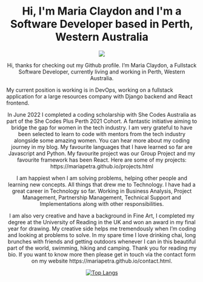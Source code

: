 <h1 align="center">Hi, I'm Maria Claydon and I'm a Software Developer based in Perth, Western Australia</h1>
<p align="center">
  <a href="https://skillicons.dev">
    <img src="https://skillicons.dev/icons?i=vscode,github,html,css,js,react,py,django,heroku,sql,postgres" />
  </a>
</p>
<p align="center">Hi, thanks for checking out my Github profile. I’m Maria Claydon, a Fullstack Software Developer, currently living and working in Perth, Western Australia.
</p>
<p>My current position is working is in DevOps, working on a fullstack application for a large resources company with Django backend and React frontend.</p>
<p align="center">In June 2022 I completed a coding scholarship with She Codes Australia as part of the She Codes Plus Perth 2021 Cohort. 
A fantastic initiative aiming to bridge the gap for women in the tech industry. I am very grateful to have been selected to learn to code 
with mentors from the tech industry alongside some amazing women. You can hear more about my coding journey in my blog. My favourite languages 
that I have learned so far are Javascript and Python. My favourite project was our Group Project and my favourite framework has been React. 
Here are some of my projects: https://mariapetra.github.io/projects.html
</p>
<p align="center">I am happiest when I am solving problems, helping other people and learning new concepts. All things that drew me to Technology. 
I have had a great career in Technology so far. Working in Business Analysis, Project Management, Partnership Management, Technical Support and Implementations along with other responsibilities.
</p>
<p align="center">I am also very creative and have a background in Fine Art, I completed my degree at the University of Reading in the UK and won 
an award in my final year for drawing. My creative side helps me tremendously when I’m coding and looking at problems to solve. In my spare time 
I love drinking chai, long brunches with friends and getting outdoors whenever I can in this beautiful part of the world, swimming, hiking and 
camping. Thank you for reading my bio. If you want to know more then please get in touch via the contact form on my website https://mariapetra.github.io/contact.html.
</p>

<div align="center">

[![Top Langs](https://github-readme-stats.vercel.app/api/top-langs/?username=mariapetra&layout=compact)](https://github.com/mariapetra/github-readme-stats)

</div>
